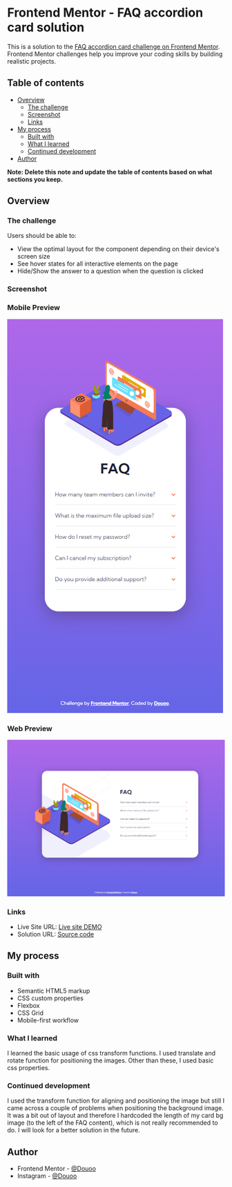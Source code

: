 # Frontend Mentor - FAQ accordion card solution

This is a solution to the [FAQ accordion card challenge on Frontend Mentor](https://www.frontendmentor.io/challenges/faq-accordion-card-XlyjD0Oam). Frontend Mentor challenges help you improve your coding skills by building realistic projects. 

## Table of contents

- [Overview](#overview)
  - [The challenge](#the-challenge)
  - [Screenshot](#screenshot)
  - [Links](#links)
- [My process](#my-process)
  - [Built with](#built-with)
  - [What I learned](#what-i-learned)
  - [Continued development](#continued-development)
- [Author](#author)

**Note: Delete this note and update the table of contents based on what sections you keep.**

## Overview

### The challenge

Users should be able to:

- View the optimal layout for the component depending on their device's screen size
- See hover states for all interactive elements on the page
- Hide/Show the answer to a question when the question is clicked

### Screenshot

<h3>Mobile Preview </h3>

![Mobile overview](mobile_view.png)

<h3>Web Preview </h3>

![Web overview](web_view.png)

### Links

- Live Site URL: [Live site DEMO](https://douoo.github.io/frontendmentor-challenges/faq-accordion-card-main)
- Solution URL: [Source code](https://github.com/douoo/frontendmentor-challenges/faq-accordion-card-main)
## My process

### Built with

- Semantic HTML5 markup
- CSS custom properties
- Flexbox
- CSS Grid
- Mobile-first workflow



### What I learned

I learned the basic usage of css transform functions. I used translate and rotate function for positioning the images. Other than these, I used basic css properties.

### Continued development

I used the transform function for aligning and positioning the image but still I came across a couple of problems when positioning the background image. It was a bit out of layout and therefore I hardcoded the length of my card bg image (to the left of the FAQ content), which is not really recommended to do. I will look for a better solution in the future.




## Author

- Frontend Mentor - [@Douoo](https://www.frontendmentor.io/profile/douoo)
- Instagram - [@Douoo](https://www.instagram.com/douooo/)

